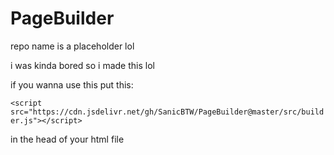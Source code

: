 # PageBuilder
repo name is a placeholder lol

i was kinda bored so i made this lol

if you wanna use this put this:

`<script src="https://cdn.jsdelivr.net/gh/SanicBTW/PageBuilder@master/src/builder.js"></script>`

in the head of your html file